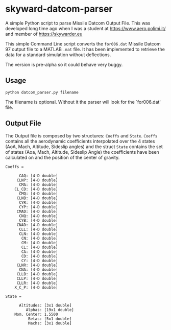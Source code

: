 # skyward-datcom-parser

A simple Python script to parse Missile Datcom Output File. This was developed long time ago when I was a student at https://www.aero.polimi.it/ and member of https://skywarder.eu

This simple Command Line script converts the `for006.dat` Missile Datcom 97 output file to a MATLAB `.mat` file. It has been implemented to retrieve the data for a standard simulation without deflections.

The version is pre-alpha so it could behave very buggy.

## Usage

```
python datcom_parser.py filename
```

The filename is optional. Without it the parser will look for the `for006.dat' file.

## Output File

The Output file is composed by two structures: `Coeffs` and `State`.
`Coeffs` contains all the aerodynamic coefficients interpolated over the 4 states (AoA, Mach, Altitude, Sideslip angles) and the struct `State` contains the set of states (Aoa, Mach, Altitude, Sideslip Angle) the coefficients have been calculated on and the position of the center of gravity.

```
Coeffs =

      CAQ: [4-D double]
     CLNP: [4-D double]
      CMA: [4-D double]
    CL_CD: [4-D double]
      CMQ: [4-D double]
     CLNB: [4-D double]
      CYR: [4-D double]
      CYP: [4-D double]
     CMAD: [4-D double]
      CNQ: [4-D double]
      CYB: [4-D double]
     CNAD: [4-D double]
      CLL: [4-D double]
      CLN: [4-D double]
       CN: [4-D double]
       CM: [4-D double]
       CL: [4-D double]
       CA: [4-D double]
       CD: [4-D double]
       CY: [4-D double]
     CLNR: [4-D double]
      CNA: [4-D double]
     CLLB: [4-D double]
     CLLP: [4-D double]
     CLLR: [4-D double]
    X_C_P: [4-D double]
```

```
State =

      Altitudes: [3x1 double]
         Alphas: [19x1 double]
    Mom. Center: 1.5500
          Betas: [5x1 double]
          Machs: [3x1 double]

```
